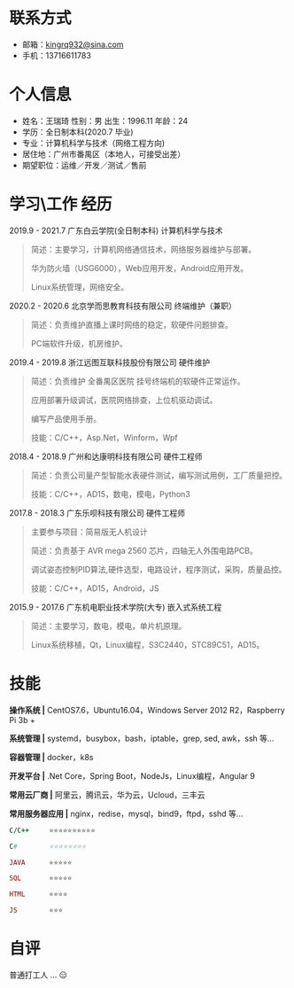 # 联系方式
- 邮箱：kingrq932@sina.com
- 手机：13716611783

# 个人信息
- 姓名：王瑞琦     性别：男     出生：1996.11     年龄：24
- 学历：全日制本科(2020.7 毕业)
- 专业：计算机科学与技术（网络工程方向)
- 居住地：广州市番禺区（本地人，可接受出差）
- 期望职位：运维／开发／测试／售前

# 学习\工作 经历
2019.9 - 2021.7       广东白云学院(全日制本科)                计算机科学与技术

> 简述：主要学习，计算机网络通信技术，网络服务器维护与部署。
> 
> 华为防火墙（USG6000），Web应用开发，Android应用开发。
> 
> Linux系统管理，网络安全。

2020.2 - 2020.6      北京学而思教育科技有限公司         终端维护（兼职）

> 简述：负责维护直播上课时网络的稳定，软硬件问题排查。
> 
> PC端软件升级，机房维护。

2019.4 - 2019.8       浙江远图互联科技股份有限公司         硬件维护

> 简述：负责维护 全番禺区医院 挂号终端机的软硬件正常运作。
> 
> 应用部署升级调试，医院网络排查，上位机驱动调试。
> 
> 编写产品使用手册。
> 
> 技能：C/C++，Asp.Net，Winform，Wpf

2018.4 - 2018.9       广州和达康明科技有限公司                 硬件工程师

> 简述：负责公司量产型智能水表硬件测试，编写测试用例，工厂质量把控。
> 
> 技能：C/C++，AD15，数电，模电，Python3

2017.8 - 2018.3       广东乐呗科技有限公司                         硬件工程师

> 主要参与项目：简易版无人机设计
> 
> 简述：负责基于 AVR mega 2560 芯片，四轴无人外围电路PCB。
> 
> 调试姿态控制PID算法,硬件选型，电路设计，程序测试，采购，质量品控。
> 
> 技能：C/C++，AD15，Android，JS

2015.9 - 2017.6       广东机电职业技术学院(大专)                嵌入式系统工程

> 简述：主要学习，数电，模电，单片机原理。
> 
> Linux系统移植，Qt，Linux编程，S3C2440，STC89C51，AD15。

# 技能
**操作系统 |** CentOS7.6，Ubuntu16.04，Windows Server 2012 R2，Raspberry Pi 3b +

**系统管理 |** systemd，busybox，bash，iptable，grep, sed, awk，ssh 等...

**容器管理 |** docker，k8s

**开发平台 |** .Net Core，Spring Boot，NodeJs，Linux编程，Angular 9

**常用云厂商 |** 阿里云，腾讯云，华为云，Ucloud，三丰云

**常用服务器应用 |** nginx，redise，mysql，bind9，ftpd，sshd 等...

```ruby
C/C++     ⭐⭐⭐⭐⭐⭐⭐⭐⭐⭐

C#        ⭐⭐⭐⭐⭐⭐⭐⭐

JAVA      ⭐⭐⭐⭐⭐

SQL       ⭐⭐⭐⭐⭐

HTML      ⭐⭐⭐⭐

JS        ⭐⭐⭐
```
# 自评

普通打工人 ... 😑
